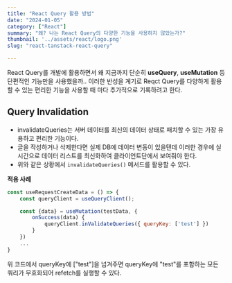 ```yaml
---
title: "React Query 활용 방법"
date: "2024-01-05"
category: ["React"]
summary: "왜? 나는 React Query의 다양한 기능을 사용하지 않았는가?"
thumbnail: '../assets/react/logo.png'
slug: "react-tanstack-react-query"

---
```


React Query를 개발에 활용하면서 왜 지금까지 단순히 **useQuery**, **useMutation** 등 단편적인 기능만을 사용했을까.. 이러한 반성을 계기로 Reqct Query를 다양하게 활용할 수 있는 편리한 기능을 사용할 때 마다 추가적으로 기록하려고 한다.

## Query Invalidation
- invalidateQueries는 서버 데이터를 최신의 데이터 상태로 패치할 수 있는 가장 유용하고 편리한 기능이다.
- 글을 작성하거나 삭제한다면 실제 DB에 데이터 변동이 있을텐데 이러한 경우에 실시간으로 데이터 리스트를 최신화하여 클라이언트단에서 보여줘야 한다.
- 위와 같은 상황에서 `invalidateQueries()` 메서드를 활용할 수 있다.

**적용 사례**
```js
const useRequestCreateData = () => {
    const queryClient = useQueryClient();

    const {data} = useMutation(testData, {
        onSuccess(data) {
            queryClient.inValidateQueries({ queryKey: ['test'] })
        }
    })
    ...
}
```

위 코드에서 queryKey에 ["test"]을 넘겨주면 queryKey에 "test"를 포함하는 모든 쿼리가 무효화되어 refetch를 실행할 수 있다.


